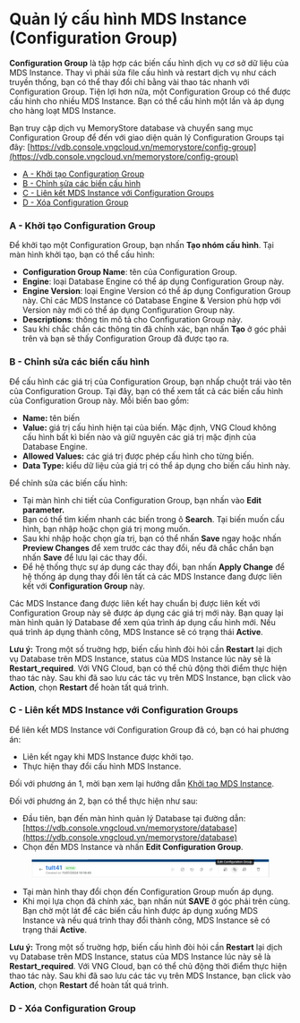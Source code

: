 # Quản lý cấu hình MDS Instance (Configuration Group)

**Configuration Group** là tập hợp các biến cấu hình dịch vụ cơ sở dữ liệu của MDS Instance. Thay vì phải sửa file cấu hình và restart dịch vụ như cách truyền thống, bạn có thể thay đổi chỉ bằng vài thao tác nhanh với Configuration Group. Tiện lợi hơn nữa, một Configuration Group có thể được cấu hình cho nhiều MDS Instance. Bạn có thể cấu hình một lần và áp dụng cho hàng loạt MDS Instance.

Bạn truy cập dịch vụ MemoryStore database và chuyển sang mục Configuration Group để đến với giao diện quản lý Configuration Groups tại đây: [https://vdb.console.vngcloud.vn/memorystore/config-group](https://vdb.console.vngcloud.vn/memorystore/config-group)

* [A - Khởi tạo Configuration Group](quan-ly-cau-hinh-mds-instance.md#quanlycauhinhmdsinstance-a-khoitaoconfigurationgroup)
* [B - Chỉnh sửa các biến cấu hình](quan-ly-cau-hinh-mds-instance.md#quanlycauhinhmdsinstance-b-chinhsuacacbiencauhinh)
* [C - Liên kết MDS Instance với Configuration Groups](quan-ly-cau-hinh-mds-instance.md#quanlycauhinhmdsinstance-c-lienketmdsinstancevoiconfigurationgroups)
* [D - Xóa Configuration Group](quan-ly-cau-hinh-mds-instance.md#quanlycauhinhmdsinstance-a-khoitaoconfigurationgroup-1)

### A - Khởi tạo Configuration Group <a href="#quanlycauhinhmdsinstance-a-khoitaoconfigurationgroup" id="quanlycauhinhmdsinstance-a-khoitaoconfigurationgroup"></a>

Để khởi tạo một Configuration Group, bạn nhấn **Tạo nhóm cấu hình**. Tại màn hình khởi tạo, bạn có thể cấu hình:

* **Configuration Group Name**: tên của Configuration Group.
* **Engine**: loại Database Engine có thể áp dụng Configuration Group này.
* **Engine Version**: loại Engine Version có thể áp dụng Configuration Group này. Chỉ các MDS Instance có Database Engine & Version phù hợp với Version này mới có thể áp dụng Configuration Group này.
* **Descriptions**: thông tin mô tả cho Configuration Group này.
* Sau khi chắc chắn các thông tin đã chính xác, bạn nhấn **Tạo** ở góc phải trên và bạn sẽ thấy Configuration Group đã được tạo ra.

### B - Chỉnh sửa các biến cấu hình <a href="#quanlycauhinhmdsinstance-b-chinhsuacacbiencauhinh" id="quanlycauhinhmdsinstance-b-chinhsuacacbiencauhinh"></a>

Để cấu hình các giá trị của Configuration Group, bạn nhấp chuột trái vào tên của Configuration Group. Tại đây, bạn có thể xem tất cả các biến cấu hình của Configuration Group này. Mỗi biến bao gồm:

* **Name:** tên biến
* **Value:** giá trị cấu hình hiện tại của biến. Mặc định, VNG Cloud không cấu hình bất kì biến nào và giữ nguyên các giá trị mặc định của Database Engine.
* **Allowed Values:** các giá trị được phép cấu hình cho từng biến.
* **Data Type:** kiểu dữ liệu của giá trị có thể áp dụng cho biến cấu hình này.

Để chỉnh sửa các biến cấu hình:

* Tại màn hình chi tiết của Configuration Group, bạn nhấn vào **Edit parameter.**&#x20;
* Bạn có thể tìm kiếm nhanh các biến trong ô **Search**. Tại biến muốn cấu hình, bạn nhập hoặc chọn giá trị mong muốn.
* Sau khi nhập hoặc chọn gía trị, bạn có thể nhấn **Save** ngay hoặc nhấn **Preview Changes** để xem trước các thay đổi, nếu đã chắc chắn bạn nhấn **Save** để lưu lại các thay đổi.&#x20;
* Để hệ thống thực sự áp dụng các thay đổi, bạn nhấn **Apply Change** để hệ thống áp dụng thay đổi lên tất cả các MDS Instance đang được liên kết với **Configuration Group** này.

Các MDS Instance đang được liên kết hay chuẩn bị được liên kết với Configuration Group này sẽ được áp dụng các giá trị mới này. Bạn quay lại màn hình quản lý Database để xem qúa trình áp dụng cấu hình mới. Nếu quá trình áp dụng thành công, MDS Instance sẽ có trạng thái **Active**.

**Lưu ý:** Trong một số truờng hợp, biến cấu hình đòi hỏi cần **Restart** lại dịch vụ Database trên MDS Instance, status của MDS Instance lúc này sẽ là **Restart\_required**. Với VNG Cloud, bạn có thể chủ động thời điểm thực hiện thao tác này. Sau khi đã sao lưu các tác vụ trên MDS Instance, bạn click vào **Action**, chọn **Restart** để hoàn tất quá trình.

### C - Liên kết MDS Instance với Configuration Groups <a href="#quanlycauhinhmdsinstance-c-lienketmdsinstancevoiconfigurationgroups" id="quanlycauhinhmdsinstance-c-lienketmdsinstancevoiconfigurationgroups"></a>

Để liên kết MDS Instance với Configuration Group đã có, bạn có hai phương án:

* Liên kết ngay khi MDS Instance được khởi tạo.
* Thực hiện thay đổi cấu hình MDS Instance.

Đối với phương án 1, mời bạn xem lại hướng dẫn [Khởi tạo MDS Instance](https://docs.vngcloud.vn/pages/viewpage.action?pageId=13010707).

Đối với phương án 2, bạn có thể thực hiện như sau:

* Đầu tiên, bạn đến màn hình quản lý Database tại đường dẫn:  [https://vdb.console.vngcloud.vn/memorystore/database](https://vdb.console.vngcloud.vn/memorystore/database)
* Chọn đến MDS Instance và nhấn **Edit Configuration Group**.

<figure><img src="../../.gitbook/assets/image (3) (1) (1) (1).png" alt=""><figcaption></figcaption></figure>

* Tại màn hình thay đổi chọn đến Configuration Group muốn áp dụng.
* Khi mọi lựa chọn đã chính xác, bạn nhấn nút **SAVE** ở góc phải trên cùng. Bạn chờ một lát để các biến cấu hình được áp dụng xuống MDS Instance và nếu quá trình thay đổi thành công, MDS Instance sẽ có trạng thái **Active**.

**Lưu ý:** Trong một số truờng hợp, biến cấu hình đòi hỏi cần **Restart** lại dịch vụ Database trên MDS Instance, status của MDS Instance lúc này sẽ là **Restart\_required**. Với VNG Cloud, bạn có thể chủ động thời điểm thực hiện thao tác này. Sau khi đã sao lưu các tác vụ trên MDS Instance, bạn click vào **Action**, chọn **Restart** để hoàn tất quá trình.

### D - Xóa Configuration Group <a href="#quanlycauhinhmdsinstance-a-khoitaoconfigurationgroup" id="quanlycauhinhmdsinstance-a-khoitaoconfigurationgroup"></a>
